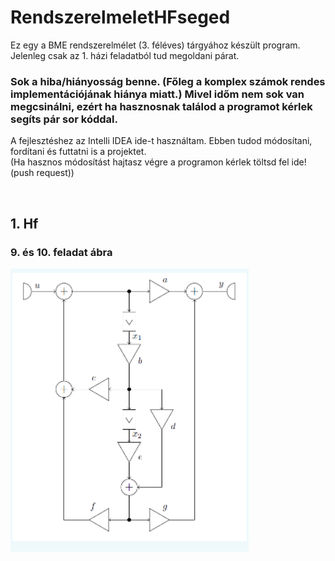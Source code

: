 # RendszerelmeletHFseged

Ez egy a BME rendszerelmélet (3. féléves) tárgyához készült program. <br>
Jelenleg csak az 1. házi feladatból tud megoldani párat.

### Sok a hiba/hiányosság benne. (Főleg a komplex számok rendes implementációjának hiánya miatt.) Mivel időm nem sok van megcsinálni, ezért ha hasznosnak találod a programot kérlek segíts pár sor kóddal.

A fejlesztéshez az Intelli IDEA ide-t használtam. Ebben tudod módosítani, fordítani és futtatni is a projektet. <br>
(Ha hasznos módosítást hajtasz végre a programon kérlek töltsd fel ide! (push request))

<br>

## 1. Hf
### 9. és 10. feladat ábra
![img.png](img.png)
